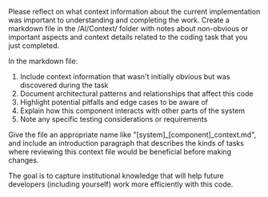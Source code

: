 Please reflect on what context information about the current implementation was important to understanding and completing the work. Create a markdown file in the /AI/Context/ folder with notes about non-obvious or important aspects and context details related to the coding task that you just completed. 

In the markdown file:
1. Include context information that wasn't initially obvious but was discovered during the task
2. Document architectural patterns and relationships that affect this code
3. Highlight potential pitfalls and edge cases to be aware of
4. Explain how this component interacts with other parts of the system
5. Note any specific testing considerations or requirements

Give the file an appropriate name like "[system]_[component]_context.md", and include an introduction paragraph that describes the kinds of tasks where reviewing this context file would be beneficial before making changes.

The goal is to capture institutional knowledge that will help future developers (including yourself) work more efficiently with this code.
